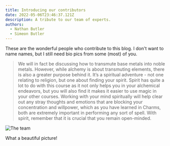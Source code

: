 ```yaml
---
title: Introducing our contributors
date: 2022-05-06T23:46:37.121Z
description: A tribute to our team of experts.
authors:
  - Nathan Butler
  - Simeon Butler
---
```

These are the wonderful people who contribute to this blog.
I don't want to name names, but I still need bio pics from some (most) of you.

> We will in fact be discussing how to transmute base metals into noble metals. However, while alchemy is about transmuting elements, there is also a greater purpose behind it. It’s a spiritual adventure - not one relating to religion, but one about finding your spirit. Spirit has quite a lot to do with this course as it not only helps you in your alchemical endeavors, but you will also find it makes it easier to use magic in your other courses. Working with your mind spiritually will help clear out any stray thoughts and emotions that are blocking your concentration and willpower, which as you have learned in Charms, both are extremely important in performing any sort of spell. With spirit, remember that it is crucial that you remain open-minded.

![The team](/harry-hermione-dumbledore-ron.jpg)

What a beautiful picture!